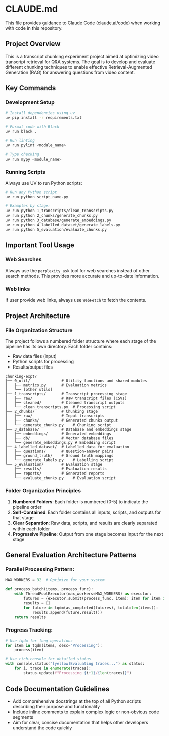 # CLAUDE.md

This file provides guidance to Claude Code (claude.ai/code) when working with code in this repository.

## Project Overview

This is a transcript chunking experiment project aimed at optimizing video transcript retrieval for Q&A systems. The goal is to develop and evaluate different chunking techniques to enable effective Retrieval-Augmented Generation (RAG) for answering questions from video content.

## Key Commands

### Development Setup

```bash
# Install dependencies using uv
uv pip install -r requirements.txt

# Format code with Black
uv run black .

# Run linting
uv run pylint <module_name>

# Type checking
uv run mypy <module_name>
```

### Running Scripts

Always use UV to run Python scripts:

```bash
# Run any Python script
uv run python script_name.py

# Examples by stage:
uv run python 1_transcripts/clean_transcripts.py
uv run python 2_chunks/generate_chunks.py
uv run python 3_database/generate_embeddings.py
uv run python 4_labelled_dataset/generate_labels.py
uv run python 5_evaluation/evaluate_chunks.py
```

## Important Tool Usage

### Web Searches

Always use the `perplexity_ask` tool for web searches instead of other search methods. This provides more accurate and up-to-date information.

### Web links

If user provide web links, always use `WebFetch` to fetch the contents.

## Project Architecture

### File Organization Structure

The project follows a numbered folder structure where each stage of the pipeline has its own directory. Each folder contains:

- Raw data files (input)
- Python scripts for processing
- Results/output files

```
chunking-expt/
├── 0_util/              # Utility functions and shared modules
│   ├── metrics.py       # Evaluation metrics
│   └── [other utils]
├── 1_transcripts/       # Transcript processing stage
│   ├── raw/             # Raw transcript files (CSVs)
│   ├── cleaned/         # Cleaned transcript outputs
│   └── clean_transcripts.py  # Processing script
├── 2_chunks/            # Chunking stage
│   ├── raw/             # Input transcripts
│   ├── chunks/          # Generated chunks output
│   └── generate_chunks.py    # Chunking script
├── 3_database/          # Database and embeddings stage
│   ├── embeddings/      # Generated embeddings
│   ├── db/              # Vector database files
│   └── generate_embeddings.py # Embedding script
├── 4_labelled_dataset/  # Labelled data for evaluation
│   ├── questions/       # Question-answer pairs
│   ├── ground_truth/    # Ground truth mappings
│   └── generate_labels.py    # Labelling script
└── 5_evaluation/        # Evaluation stage
    ├── results/         # Evaluation results
    ├── reports/         # Generated reports
    └── evaluate_chunks.py    # Evaluation script
```

### Folder Organization Principles

1. **Numbered Folders**: Each folder is numbered (0-5) to indicate the pipeline order
2. **Self-Contained**: Each folder contains all inputs, scripts, and outputs for that stage
3. **Clear Separation**: Raw data, scripts, and results are clearly separated within each folder
4. **Progressive Pipeline**: Output from one stage becomes input for the next stage

## General Evaluation Architecture Patterns

### Parallel Processing Pattern:

```python
MAX_WORKERS = 32  # Optimize for your system

def process_batch(items, process_func):
    with ThreadPoolExecutor(max_workers=MAX_WORKERS) as executor:
        futures = {executor.submit(process_func, item): item for item in items}
        results = []
        for future in tqdm(as_completed(futures), total=len(items)):
            results.append(future.result())
    return results
```

### Progress Tracking:

```python
# Use tqdm for long operations
for item in tqdm(items, desc="Processing"):
    process(item)

# Use rich.console for detailed status
with console.status("[yellow]Evaluating traces...") as status:
    for i, trace in enumerate(traces):
        status.update(f"Processing {i+1}/{len(traces)}")
```

## Code Documentation Guidelines

- Add comprehensive docstrings at the top of all Python scripts describing their purpose and functionality
- Include inline comments to explain complex logic or non-obvious code segments
- Aim for clear, concise documentation that helps other developers understand the code quickly
